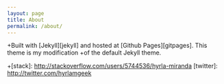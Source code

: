 ```yaml
---
layout: page
title: About
permalink: /about/
---
```


+Built with [Jekyll][jekyll] and hosted at [Github Pages][gitpages]. This theme is my modification
 +of the default Jekyll theme.
  


  [linkedin]: https://linkedin.com/in/hyrlamiranda
 +[stack]: http://stackoverflow.com/users/5744536/hyrla-miranda
  [twitter]: http://twitter.com/hyrlamgeek
 